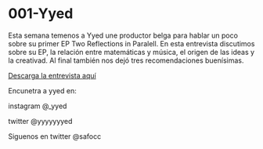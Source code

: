 # 001-Yyed 

Esta semana temenos a Yyed une productor belga para hablar un poco sobre su primer EP Two Reflections in Paralell. En esta entrevista discutimos sobre su EP, la relación entre matemáticas y música, el origen de las ideas y la creativad. Al final también nos dejó tres recomendaciones buenísimas.

<a href="001_yyed.pdf">Descarga la entrevista aquí</a>

Encunetra a yyed en:

instagram @_yyed

twitter @yyyyyyyed

Siguenos en twitter @safocc
